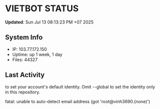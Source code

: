# VIETBOT STATUS
**Updated**: Sun Jul 13 08:13:23 PM +07 2025

## System Info
- IP: 103.77.172.150
- Uptime: up 1 week, 1 day
- Files: 44327

## Last Activity

to set your account's default identity.
Omit --global to set the identity only in this repository.

fatal: unable to auto-detect email address (got 'root@vinh3690.(none)')

